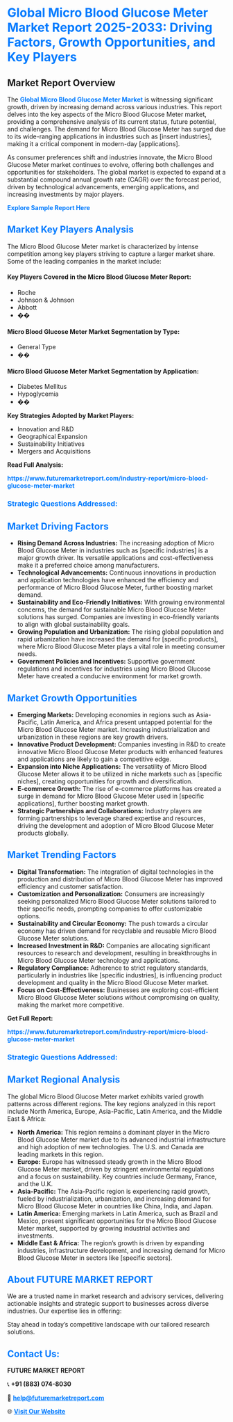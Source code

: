 <h1 style="color: #007BFF;">Global Micro Blood Glucose Meter Market Report 2025-2033: Driving Factors, Growth Opportunities, and Key Players</h1>

<section id="overview">
<h2>Market Report Overview</h2>
<p>The <a href="https://www.futuremarketreport.com/industry-report/micro-blood-glucose-meter-market" style="color: #007BFF; text-decoration: none;"><strong>Global Micro Blood Glucose Meter Market</strong></a> is witnessing significant growth, driven by increasing demand across various industries. This report delves into the key aspects of the Micro Blood Glucose Meter market, providing a comprehensive analysis of its current status, future potential, and challenges. The demand for Micro Blood Glucose Meter has surged due to its wide-ranging applications in industries such as [insert industries], making it a critical component in modern-day [applications].</p>
<p>As consumer preferences shift and industries innovate, the Micro Blood Glucose Meter market continues to evolve, offering both challenges and opportunities for stakeholders. The global market is expected to expand at a substantial compound annual growth rate (CAGR) over the forecast period, driven by technological advancements, emerging applications, and increasing investments by major players.</p>
</section>

<section id="overview">
<p><a href="https://www.futuremarketreport.com/request-sample/reportId=118535" style="color: #007BFF; text-decoration: none;"><strong>Explore Sample Report Here</strong></a></p>
</section>

<section id="key-players">
<h2 style="color: #007BFF;">Market Key Players Analysis</h2>
<p>The Micro Blood Glucose Meter market is characterized by intense competition among key players striving to capture a larger market share. Some of the leading companies in the market include:</p>
<h4>Key Players Covered in the Micro Blood Glucose Meter Report:</h4>
<ul><li>Roche</li><li>Johnson &amp; Johnson</li><li>Abbott</li><li>��</li></ul>
<h4>Micro Blood Glucose Meter Market Segmentation by Type:</h4>
<ul><li>General Type</li><li>��</li></ul>

<h4>Micro Blood Glucose Meter Market Segmentation by Application:</h4>
<ul><li>Diabetes Mellitus</li><li>Hypoglycemia</li><li>��</li></ul>
<p><strong>Key Strategies Adopted by Market Players:</strong></p>
<ul>
<li>Innovation and R&D</li>
<li>Geographical Expansion</li>
<li>Sustainability Initiatives</li>
<li>Mergers and Acquisitions</li>
</ul>
</section>

<section>
<p><strong>Read Full Analysis: </strong></p><a href="https://www.futuremarketreport.com/industry-report/micro-blood-glucose-meter-market" style="color: #007BFF; text-decoration: none;"><strong>https://www.futuremarketreport.com/industry-report/micro-blood-glucose-meter-market</strong></a>
<h3 style="color: #007BFF;">Strategic Questions Addressed:</h3>
</section>

<section id="driving-factors">
<h2 style="color: #007BFF;">Market Driving Factors</h2>
<ul>
<li><strong>Rising Demand Across Industries:</strong> The increasing adoption of Micro Blood Glucose Meter in industries such as [specific industries] is a major growth driver. Its versatile applications and cost-effectiveness make it a preferred choice among manufacturers.</li>
<li><strong>Technological Advancements:</strong> Continuous innovations in production and application technologies have enhanced the efficiency and performance of Micro Blood Glucose Meter, further boosting market demand.</li>
<li><strong>Sustainability and Eco-Friendly Initiatives:</strong> With growing environmental concerns, the demand for sustainable Micro Blood Glucose Meter solutions has surged. Companies are investing in eco-friendly variants to align with global sustainability goals.</li>
<li><strong>Growing Population and Urbanization:</strong> The rising global population and rapid urbanization have increased the demand for [specific products], where Micro Blood Glucose Meter plays a vital role in meeting consumer needs.</li>
<li><strong>Government Policies and Incentives:</strong> Supportive government regulations and incentives for industries using Micro Blood Glucose Meter have created a conducive environment for market growth.</li>
</ul>
</section>

<section id="growth-opportunities">
<h2 style="color: #007BFF;">Market Growth Opportunities</h2>
<ul>
<li><strong>Emerging Markets:</strong> Developing economies in regions such as Asia-Pacific, Latin America, and Africa present untapped potential for the Micro Blood Glucose Meter market. Increasing industrialization and urbanization in these regions are key growth drivers.</li>
<li><strong>Innovative Product Development:</strong> Companies investing in R&D to create innovative Micro Blood Glucose Meter products with enhanced features and applications are likely to gain a competitive edge.</li>
<li><strong>Expansion into Niche Applications:</strong> The versatility of Micro Blood Glucose Meter allows it to be utilized in niche markets such as [specific niches], creating opportunities for growth and diversification.</li>
<li><strong>E-commerce Growth:</strong> The rise of e-commerce platforms has created a surge in demand for Micro Blood Glucose Meter used in [specific applications], further boosting market growth.</li>
<li><strong>Strategic Partnerships and Collaborations:</strong> Industry players are forming partnerships to leverage shared expertise and resources, driving the development and adoption of Micro Blood Glucose Meter products globally.</li>
</ul>
</section>

<section id="trending-factors">
<h2 style="color: #007BFF;">Market Trending Factors</h2>
<ul>
<li><strong>Digital Transformation:</strong> The integration of digital technologies in the production and distribution of Micro Blood Glucose Meter has improved efficiency and customer satisfaction.</li>
<li><strong>Customization and Personalization:</strong> Consumers are increasingly seeking personalized Micro Blood Glucose Meter solutions tailored to their specific needs, prompting companies to offer customizable options.</li>
<li><strong>Sustainability and Circular Economy:</strong> The push towards a circular economy has driven demand for recyclable and reusable Micro Blood Glucose Meter solutions.</li>
<li><strong>Increased Investment in R&D:</strong> Companies are allocating significant resources to research and development, resulting in breakthroughs in Micro Blood Glucose Meter technology and applications.</li>
<li><strong>Regulatory Compliance:</strong> Adherence to strict regulatory standards, particularly in industries like [specific industries], is influencing product development and quality in the Micro Blood Glucose Meter market.</li>
<li><strong>Focus on Cost-Effectiveness:</strong> Businesses are exploring cost-efficient Micro Blood Glucose Meter solutions without compromising on quality, making the market more competitive.</li>
</ul>
</section>

<section>
<p><strong>Get Full Report: </strong></p><a href="https://www.futuremarketreport.com/industry-report/micro-blood-glucose-meter-market" style="color: #007BFF; text-decoration: none;"><strong>https://www.futuremarketreport.com/industry-report/micro-blood-glucose-meter-market</strong></a>
<h3 style="color: #007BFF;">Strategic Questions Addressed:</h3>
</section>


<section id="regional-analysis">
<h2 style="color: #007BFF;">Market Regional Analysis</h2>
<p>The global Micro Blood Glucose Meter market exhibits varied growth patterns across different regions. The key regions analyzed in this report include North America, Europe, Asia-Pacific, Latin America, and the Middle East & Africa:</p>
<ul>
<li><strong>North America:</strong> This region remains a dominant player in the Micro Blood Glucose Meter market due to its advanced industrial infrastructure and high adoption of new technologies. The U.S. and Canada are leading markets in this region.</li>
<li><strong>Europe:</strong> Europe has witnessed steady growth in the Micro Blood Glucose Meter market, driven by stringent environmental regulations and a focus on sustainability. Key countries include Germany, France, and the U.K.</li>
<li><strong>Asia-Pacific:</strong> The Asia-Pacific region is experiencing rapid growth, fueled by industrialization, urbanization, and increasing demand for Micro Blood Glucose Meter in countries like China, India, and Japan.</li>
<li><strong>Latin America:</strong> Emerging markets in Latin America, such as Brazil and Mexico, present significant opportunities for the Micro Blood Glucose Meter market, supported by growing industrial activities and investments.</li>
<li><strong>Middle East & Africa:</strong> The region’s growth is driven by expanding industries, infrastructure development, and increasing demand for Micro Blood Glucose Meter in sectors like [specific sectors].</li>
</ul>
</section>

<footer>
<h2 style="color: #007BFF;">About FUTURE MARKET REPORT</h2>
<p>We are a trusted name in market research and advisory services, delivering actionable insights and strategic support to businesses across diverse industries. Our expertise lies in offering:</p>

<p>Stay ahead in today’s competitive landscape with our tailored research solutions.</p>

<h2 style="color: #007BFF;">Contact Us:</h2>
<p><strong>FUTURE MARKET REPORT</strong></p>
<p>📞 <strong>+91 (883) 074-8030</strong></p>
<p>📧 <strong><a href="mailto:help@futuremarketreport.com" style="color: #007BFF;">help@futuremarketreport.com</a></strong></p>
<p>🌐 <strong><a href="https://www.futuremarketreport.com/" style="color: #007BFF;">Visit Our Website</a></strong></p>
</footer>